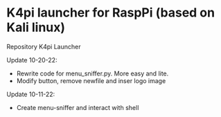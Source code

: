 # K4pi launcher for RaspPi (based on Kali linux)
Repository K4pi Launcher

Update 10-20-22:
- Rewrite code for menu_sniffer.py. More easy and lite.
- Modify button, remove newfile and inser logo image

Update 10-11-22:
- Create menu-sniffer and interact with shell

